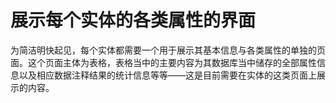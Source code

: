 # 展示每个实体的各类属性的界面
为简洁明快起见，每个实体都需要一个用于展示其基本信息与各类属性的单独的页面。这个页面主体为表格，表格当中的主要内容为其数据库当中储存的全部属性信息以及相应数据注释结果的统计信息等等——这是目前需要在实体的这类页面上展示的内容。
